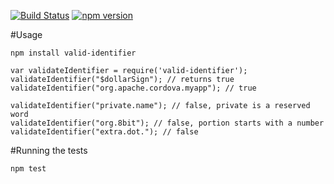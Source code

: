 <!--
#
# Licensed to the Apache Software Foundation (ASF) under one
# or more contributor license agreements.  See the NOTICE file
# distributed with this work for additional information
# regarding copyright ownership.  The ASF licenses this file
# to you under the Apache License, Version 2.0 (the
# "License"); you may not use this file except in compliance
# with the License.  You may obtain a copy of the License at
#
# http://www.apache.org/licenses/LICENSE-2.0
#
# Unless required by applicable law or agreed to in writing,
# software distributed under the License is distributed on an
# "AS IS" BASIS, WITHOUT WARRANTIES OR CONDITIONS OF ANY
#  KIND, either express or implied.  See the License for the
# specific language governing permissions and limitations
# under the License.
#
-->

[![Build Status](https://travis-ci.org/purplecabbage/valid-identifier.svg?branch=master)](https://travis-ci.org/purplecabbage/valid-identifier) 
[![npm version](https://badge.fury.io/js/valid-identifier.svg)](https://badge.fury.io/js/valid-identifier)

#Usage

	npm install valid-identifier

	var validateIdentifier = require('valid-identifier');
	validateIdentifier("$dollarSign"); // returns true
	validateIdentifier("org.apache.cordova.myapp"); // true
	
	validateIdentifier("private.name"); // false, private is a reserved word
	validateIdentifier("org.8bit"); // false, portion starts with a number
	validateIdentifier("extra.dot."); // false



#Running the tests

	npm test